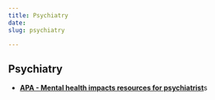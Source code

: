 ```yaml
---
title: Psychiatry
date: 
slug: psychiatry

---
```

## Psychiatry

* [**APA - Mental health impacts resources for psychiatrist**](https://www.psychiatry.org/news-room/apa-blogs/apa-blog/2020/03/covid-19-mental-health-impacts-resources-for-psychiatrists)s